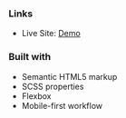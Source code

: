 
### Links

- Live Site: [Demo]()

### Built with

- Semantic HTML5 markup
- SCSS properties
- Flexbox
- Mobile-first workflow

 
  